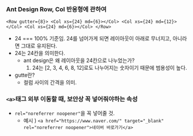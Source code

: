 ### Ant Design Row, Col 반응형에 관하여

`<Row gutter={8}>
    <Col xs={24} md={6}></Col>
    <Col xs={24} md={12}></Col>
    <Col xs={24} md={6}></Col>
</Row>`

- 24 === 100% 기준임. 24를 넘어가게 되면 레이아웃이 아래로 무너지고, 아니라면 그대로 유지된다.
- 24는 24칸을 의미한다.
  - ant design은 왜 레이아웃을 24칸으로 나누었는가?
    1. 24는 [2, 3, 4, 6, 8, 12]로도 나누어지는 숫자이기 때문에 범용성이 높다.
- gutte란?
  - 컬럼 사이의 간격을 의미.

### `<a>`태그 외부 이동할 때, 보안상 꼭 넣어줘야하는 속성

- `rel="noreferrer noopener"`을 꼭 넣어줄 것.
  - 예시 ) `<a
    href="https://www.naver.com/"
    target="_blank"
    rel="noreferrer noopener">네이버 바로가기</a>`
